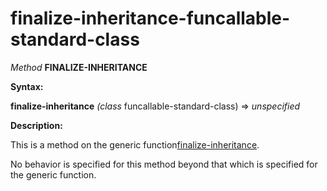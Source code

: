 finalize-inheritance-funcallable-standard-class
===============================================

*Method* **FINALIZE-INHERITANCE**

**Syntax:**

**finalize-inheritance** *(class* funcallable-standard-class) => *unspecified*

**Description:**

This is a method on the generic function[finalize-inheritance](/docs/meta-object-protocol/finalize-inheritance).

No behavior is specified for this method beyond that which is specified for the generic function.
